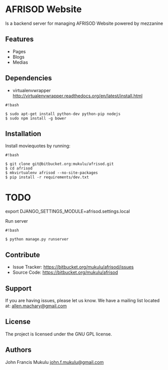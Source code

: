 
AFRISOD Website
============

Is a backend server for managing AFRISOD Website powered by mezzanine

Features
--------
- Pages
- Blogs
- Medias


Dependencies
------------
- virtualenvwrapper <http://virtualenvwrapper.readthedocs.org/en/latest/install.html>


```
#!bash

$ sudo apt-get install python-dev python-pip nodejs
$ sudo npm install -g bower
```


Installation
------------
Install moviequotes by running:

```
#!bash

$ git clone git@bitbucket.org:mukulu/afrisod.git
$ cd afrisod
$ mkvirtualenv afrisod --no-site-packages
$ pip install -r requirements/dev.txt
```

# TODO
export DJANGO_SETTINGS_MODULE=afrisod.settings.local

Run server
```
#!bash

$ python manage.py runserver
```

Contribute
----------

- Issue Tracker: https://bitbucket.org/mukulu/afrisod/issues
- Source Code: https://bitbucket.org/mukulu/afrisod

Support
-------

If you are having issues, please let us know.
We have a mailing list located at: allen.machary@gmail.com

License
-------
The project is licensed under the GNU GPL license.

Authors
-------
John Francis Mukulu <john.f.mukulu@gmail.com>
